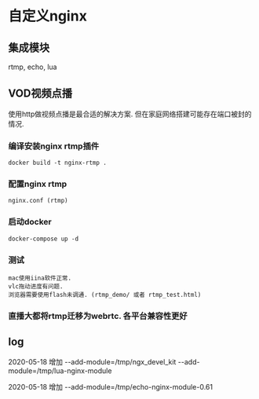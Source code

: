# 自定义nginx

## 集成模块

rtmp, echo, lua

## VOD视频点播

使用http做视频点播是最合适的解决方案. 但在家庭网络搭建可能存在端口被封的情况.

### 编译安装nginx rtmp插件

    docker build -t nginx-rtmp .

### 配置nginx rtmp

    nginx.conf (rtmp)

### 启动docker

    docker-compose up -d

### 测试

    mac使用iina软件正常.
    vlc拖动进度有问题. 
    浏览器需要使用flash未调通. (rtmp_demo/ 或者 rtmp_test.html)

### 直播大都将rtmp迁移为webrtc. 各平台兼容性更好

## log

2020-05-18 增加  --add-module=/tmp/ngx_devel_kit
                --add-module=/tmp/lua-nginx-module

2020-05-18 增加 --add-module=/tmp/echo-nginx-module-0.61
